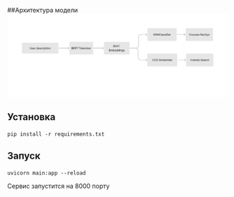 ##Архитектура модели
![Alt text](https://github.com/TheTom205/Gagarin-Hack-ML/blob/master/model.png)

## Установка

`pip install -r requirements.txt`

## Запуск

`uvicorn main:app --reload`

Сервис запустится на 8000 порту
